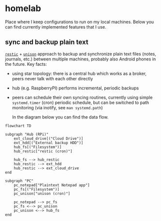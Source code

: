 # homelab

Place where I keep configurations to run on my local machines. Below you can
find currently implemented features that I use.

## sync and backup plain text

[`restic`](https://restic.net/) +
[`unison`](https://github.com/bcpierce00/unison) approach to backup and
synchronize plain text files (notes, journals, etc.) between multiple machines,
probably also Android phones in the future. Key facts:

- using star topology: there is a central hub which works as a broker, peers
  never talk with each other directly
- hub (e.g. RaspberryPI) performs incremental, periodic backups
- peers can schedule their own syncing routines, currently using simple
  `systemd.timer` (cron) periodic schedule, but can be switched to path
  monitoring (via inotify, see `man systemd.path`)

  In the diagram below you can find the data flow.

```mermaid
flowchart TD

subgraph "Hub (RPi)"
    ext_cloud_drive[("Cloud Drive")]
    ext_hdd[("External backup HDD")]
    hub_fs[("Filesystem")]
    hub_restic["restic (cron)"]

    hub_fs --> hub_restic
    hub_restic --> ext_hdd
    hub_restic --> ext_cloud_drive
end

subgraph "PC"
    pc_notepad["Plaintext Notepad app"]
    pc_fs[("Filesystem")]
    pc_unison["unison (cron)"]

    pc_notepad --> pc_fs
    pc_fs <--> pc_unison
    pc_unison <--> hub_fs
end
```
